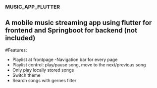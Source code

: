 ### MUSIC_APP_FLUTTER

## A mobile music streaming app using flutter for frontend and Springboot for backend (not included)

#Features:
- Playlist at frontpage
-Navigation bar for every page
- Playlist control: play/pause song, move to the next/previous song
- Only play locally stored songs
- Switch theme
- Search songs with gernes filter
  


